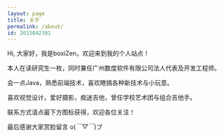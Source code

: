 ```yaml
---
layout: page
title: 关于
permalink: /about/
id: 2015042301
---
```


Hi, 大家好，我是boxiZen，欢迎来到我的个人站点！

本人在读研究生一枚，同时兼任广州数度软件有限公司法人代表及开发工程师。

会一点Java，熟悉前端技术，喜欢瞎搞各种新技术与小玩意。

喜欢视觉设计，爱好摄影，痴迷吉他，曾任学校艺术团与组合吉他手。

联系方式请点最下方图标获得，欢迎各位关注！

最后感谢大家赏脸留言 o(*￣▽￣*)ブ

